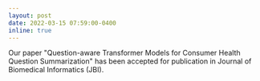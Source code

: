 ```yaml
---
layout: post
date: 2022-03-15 07:59:00-0400
inline: true
---
```


Our paper "Question-aware Transformer Models for Consumer Health Question Summarization" has been accepted for publication in Journal of Biomedical Informatics (JBI).

